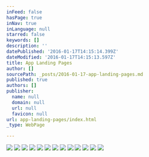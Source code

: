 ```yaml
---
inFeed: false
hasPage: true
inNav: true
inLanguage: null
starred: false
keywords: []
description: ''
datePublished: '2016-01-17T14:15:14.399Z'
dateModified: '2016-01-17T14:15:13.597Z'
title: App Landing Pages
author: []
sourcePath: _posts/2016-01-17-app-landing-pages.md
published: true
authors: []
publisher:
  name: null
  domain: null
  url: null
  favicon: null
url: app-landing-pages/index.html
_type: WebPage

---
```

![](https://the-grid-user-content.s3-us-west-2.amazonaws.com/1b775a81-37d4-4a18-8ccb-6f124f5ffc17.jpg)
![](https://the-grid-user-content.s3-us-west-2.amazonaws.com/fe6386b0-2314-495f-8567-033304a7266c.jpg)
![](https://s3-us-west-2.amazonaws.com/the-grid-img/p/b71c8ea369932b80d6ddca1a8a2924444b0d9b56.jpg)
![](https://the-grid-user-content.s3-us-west-2.amazonaws.com/e9064fb7-1387-44da-a843-8ff8bcfc87bb.jpg)
![](https://s3-us-west-2.amazonaws.com/the-grid-img/p/82120ff2c24c99c3a0d726941bf6acc13864262b.jpg)
![](https://s3-us-west-2.amazonaws.com/the-grid-img/p/1aba0dbe0b06294d0c67424683380d4ab78282f6.jpg)
![](https://s3-us-west-2.amazonaws.com/the-grid-img/p/b9cc82ab01ce3ccb7349ff3f92e1679d416319d3.jpg)
![](https://the-grid-user-content.s3-us-west-2.amazonaws.com/10478b31-7cdf-40fc-aa9e-3141a218d5e8.jpg)
![](https://the-grid-user-content.s3-us-west-2.amazonaws.com/4d36a86d-a4f6-445a-bc7b-3a3c2ea2d589.jpg)
![](https://the-grid-user-content.s3-us-west-2.amazonaws.com/967ff798-7d1f-43d4-8850-26cad392a260.jpg)
![](https://the-grid-user-content.s3-us-west-2.amazonaws.com/f01d3e17-ee2c-472a-b9ae-2711112da8c0.jpg)
![](https://the-grid-user-content.s3-us-west-2.amazonaws.com/d9ca54f3-78f4-4b9c-919d-8d52e9d0bff6.jpg)
![](https://the-grid-user-content.s3-us-west-2.amazonaws.com/02657d15-7d94-4a8c-b95b-15b175bcdb46.jpg)
